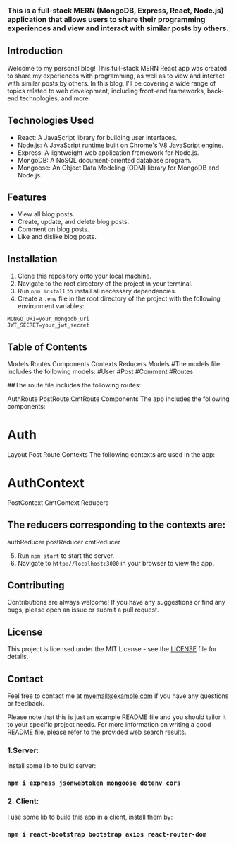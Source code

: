### This is a full-stack MERN (MongoDB, Express, React, Node.js) application that allows users to share their programming experiences and view and interact with similar posts by others.

## Introduction

Welcome to my personal blog! This full-stack MERN React app was created to share my experiences with programming, as well as to view and interact with similar posts by others. In this blog, I'll be covering a wide range of topics related to web development, including front-end frameworks, back-end technologies, and more.

## Technologies Used

- React: A JavaScript library for building user interfaces.
- Node.js: A JavaScript runtime built on Chrome's V8 JavaScript engine.
- Express: A lightweight web application framework for Node.js.
- MongoDB: A NoSQL document-oriented database program.
- Mongoose: An Object Data Modeling (ODM) library for MongoDB and Node.js.

## Features

- View all blog posts.
- Create, update, and delete blog posts.
- Comment on blog posts.
- Like and dislike blog posts.

## Installation

1. Clone this repository onto your local machine.
2. Navigate to the root directory of the project in your terminal.
3. Run `npm install` to install all necessary dependencies.
4. Create a `.env` file in the root directory of the project with the following environment variables:

```
MONGO_URI=your_mongodb_uri
JWT_SECRET=your_jwt_secret
```
## Table of Contents
Models
Routes
Components
Contexts
Reducers
Models
#The models file includes the following models:
#User
#Post
#Comment
#Routes

##The route file includes the following routes:

AuthRoute
PostRoute
CmtRoute
Components
The app includes the following components:

# Auth
Layout
Post
Route
Contexts
The following contexts are used in the app:

# AuthContext
PostContext
CmtContext
Reducers

## The reducers corresponding to the contexts are:
authReducer
postReducer
cmtReducer

5. Run `npm start` to start the server.
6. Navigate to `http://localhost:3000` in your browser to view the app.

## Contributing

Contributions are always welcome! If you have any suggestions or find any bugs, please open an issue or submit a pull request.

## License

This project is licensed under the MIT License - see the [LICENSE](LICENSE) file for details.

## Contact

Feel free to contact me at [myemail@example.com](mailto:myemail@example.com) if you have any questions or feedback.

Please note that this is just an example README file and you should tailor it to your specific project needs. For more information on writing a good README file, please refer to the provided web search results.


### 1.Server:
Install some lib to build server:
### `npm i express jsonwebtoken mongoose dotenv cors`

### 2. Client:
I use some lib to build this app in a client, install them by:
### `npm i react-bootstrap bootstrap axios react-router-dom`
